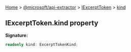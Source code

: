 [Home](./index) &gt; [@microsoft/api-extractor](./api-extractor.md) &gt; [IExcerptToken](./api-extractor.iexcerpttoken.md) &gt; [kind](./api-extractor.iexcerpttoken.kind.md)

## IExcerptToken.kind property

<b>Signature:</b>

```typescript
readonly kind: ExcerptTokenKind;
```
